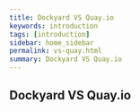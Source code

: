 ```yaml
---
title: Dockyard VS Quay.io   
keywords: introduction
tags: [introduction]
sidebar: home_sidebar
permalink: vs-quay.html
summary: Dockyard VS Quay.io 
---
```


## Dockyard VS Quay.io